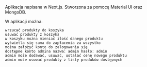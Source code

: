 

Aplikacja napisana w Next.js. Stworzona za pomocą Material UI oraz MongoDB.

W aplikacji można:

    wrzucać produkty do koszyka
    usuwać produkty z koszyka
    w koszyku można mieniać ilość danego produktu
    wyświetla się suma do zapłacenia za wszystko
    można założyć konto do zalogowania się
    dostępne konto admina nazwa: admin hasło: admin
    admin może dodawać, usuwać, ustalać cenę nowego produktu
    admin może usuwać produkty z listy produków dostępnych
